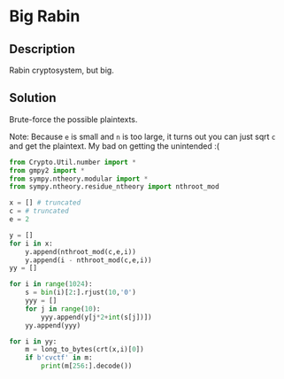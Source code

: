 # Big Rabin

## Description

Rabin cryptosystem, but big.

## Solution

Brute-force the possible plaintexts.

Note: Because `e` is small and `n` is too large, it turns out you can just sqrt `c` and get the plaintext. My bad on getting the unintended :(

```py
from Crypto.Util.number import *
from gmpy2 import *
from sympy.ntheory.modular import *
from sympy.ntheory.residue_ntheory import nthroot_mod

x = [] # truncated
c = # truncated
e = 2

y = []
for i in x:
    y.append(nthroot_mod(c,e,i))
    y.append(i - nthroot_mod(c,e,i))
yy = []

for i in range(1024):
    s = bin(i)[2:].rjust(10,'0')
    yyy = []
    for j in range(10):
        yyy.append(y[j*2+int(s[j])])
    yy.append(yyy)

for i in yy:
    m = long_to_bytes(crt(x,i)[0])
    if b'cvctf' in m:
        print(m[256:].decode())
```
